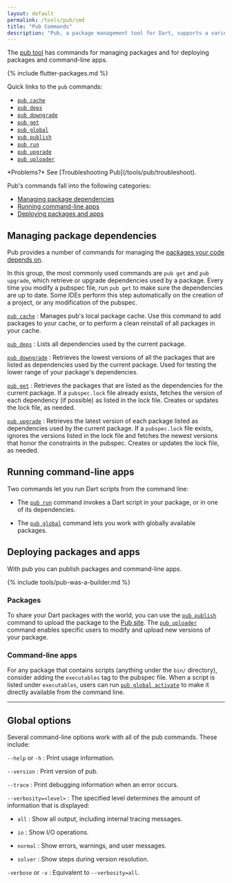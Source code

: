 ```yaml
---
layout: default
permalink: /tools/pub/cmd
title: "Pub Commands"
description: "Pub, a package management tool for Dart, supports a variety of commands."
---
```


The [pub tool](/tools/pub) has commands for managing packages
and for deploying packages and command-line apps.

{% include flutter-packages.md %}

Quick links to the `pub` commands:

* [`pub cache`](/tools/pub/cmd/pub-cache)
* [`pub deps`](/tools/pub/cmd/pub-deps)
* [`pub downgrade`](/tools/pub/cmd/pub-downgrade)
* [`pub get`](/tools/pub/cmd/pub-get)
* [`pub global`](/tools/pub/cmd/pub-global)
* [`pub publish`](/tools/pub/cmd/pub-lish)
* [`pub run`](/tools/pub/cmd/pub-run)
* [`pub upgrade`](/tools/pub/cmd/pub-upgrade)
* [`pub uploader`](/tools/pub/cmd/pub-uploader)

<aside class="alert alert-info" markdown="1">
*Problems?*
See [Troubleshooting Pub](/tools/pub/troubleshoot).
</aside>

Pub's commands fall into the following categories:

* [Managing package dependencies](#managing-apps)
* [Running command-line apps](#running-command-line-apps)
* [Deploying packages and apps](#deploying-packages-and-apps)


<a id="managing-apps"></a>
## Managing package dependencies

Pub provides a number of commands for managing the
[packages your code depends on](/tools/pub/dependencies).

In this group, the most commonly used commands are `pub get` and
`pub upgrade`, which retrieve or upgrade dependencies used by a package.
Every time you modify a pubspec file, run `pub get`
to make sure the dependencies are up to date. Some IDEs
perform this step automatically on the creation of a project,
or any modification of the pubspec.

[`pub cache`](/tools/pub/cmd/pub-cache)
: Manages pub's local package cache. Use this command to add packages
  to your cache, or to perform a clean reinstall of all packages in
  your cache.

[`pub deps`](/tools/pub/cmd/pub-deps)
: Lists all dependencies used by the current package.

[`pub downgrade`](/tools/pub/cmd/pub-downgrade)
: Retrieves the lowest versions of all the packages that are
  listed as dependencies used by the current package. Used for testing
  the lower range of your package's dependencies.

[`pub get`](/tools/pub/cmd/pub-get)
: Retrieves the packages that are listed as the dependencies for
  the current package.
  If a `pubspec.lock` file already exists, fetches the version
  of each dependency (if possible) as listed in the lock file.
  Creates or updates the lock file, as needed.

[`pub upgrade`](/tools/pub/cmd/pub-upgrade)
: Retrieves the latest version of each package listed
  as dependencies used by the current package. If a `pubspec.lock`
  file exists, ignores the versions listed in the lock file and fetches
  the newest versions that honor the constraints in the pubspec.
  Creates or updates the lock file, as needed.


## Running command-line apps

Two commands let you run Dart scripts from the command line:

* The [`pub run`](/tools/pub/cmd/pub-run) command invokes a Dart script in your
  package, or in one of its dependencies.

* The [`pub global`](/tools/pub/cmd/pub-global) command lets you work with
  globally available packages.

## Deploying packages and apps

With pub you can publish packages and command-line apps.

{% include tools/pub-was-a-builder.md %}

### Packages

To share your Dart packages with the world, you can
use the [`pub publish`](/tools/pub/cmd/pub-lish) command to upload the
package to the [Pub site]({{site.pub}}). The
[`pub uploader`](/tools/pub/cmd/pub-uploader) command enables specific
users to modify and upload new versions of your package.

### Command-line apps

For any package that contains scripts (anything under the `bin/`
directory), consider adding the `executables` tag to the pubspec file.
When a script is listed under `executables`, users can run
[`pub global activate`](/tools/pub/cmd/pub-global#activating-a-package)
to make it directly available from the command line.

---

## Global options

Several command-line options work with all of the pub commands.
These include:

`--help` or `-h`
: Print usage information.

`--version`
: Print version of pub.

`--trace`
: Print debugging information when an error occurs.

`--verbosity=<level>`
: The specified level determines the amount of information that is displayed:

* `all`
: Show all output, including internal tracing messages.

* `io`
: Show I/O operations.

* `normal`
: Show errors, warnings, and user messages.

* `solver`
: Show steps during version resolution.

`-verbose` or `-v`
: Equivalent to `--verbosity=all`.
